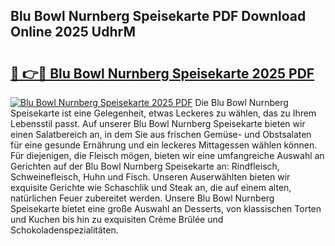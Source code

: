 ## Blu Bowl Nurnberg Speisekarte PDF Download Online 2025 UdhrM

# <h2><a href="http://gc7wdv.nevu.top/?p=Blu+Bowl+Nurnberg+Speisekarte">🔗 👉🔴 Blu Bowl Nurnberg Speisekarte 2025 PDF</a></h2>

[![Blu Bowl Nurnberg Speisekarte 2025 PDF](https://i.imgur.com/dBaPXMq.png)](http://gc7wdv.nevu.top/?p=Blu+Bowl+Nurnberg+Speisekarte)
Die Blu Bowl Nurnberg Speisekarte ist eine Gelegenheit, etwas Leckeres zu wählen, das zu Ihrem Lebensstil passt. Auf unserer Blu Bowl Nurnberg Speisekarte bieten wir einen Salatbereich an, in dem Sie aus frischen Gemüse- und Obstsalaten für eine gesunde Ernährung und ein leckeres Mittagessen wählen können. Für diejenigen, die Fleisch mögen, bieten wir eine umfangreiche Auswahl an Gerichten auf der Blu Bowl Nurnberg Speisekarte an: Rindfleisch, Schweinefleisch, Huhn und Fisch. Unseren Auserwählten bieten wir exquisite Gerichte wie Schaschlik und Steak an, die auf einem alten, natürlichen Feuer zubereitet werden. Unsere Blu Bowl Nurnberg Speisekarte bietet eine große Auswahl an Desserts, von klassischen Torten und Kuchen bis hin zu exquisiten Crème Brûlée und Schokoladenspezialitäten.
